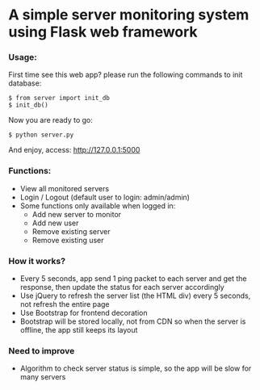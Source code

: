 # A simple server monitoring system using Flask web framework

### Usage: 
First time see this web app? please run the following commands to init database: <br/>
```
$ from server import init_db
$ init_db()
```
Now you are ready to go: <br/>
```
$ python server.py
```
And enjoy, access: http://127.0.0.1:5000

### Functions:
- View all monitored servers
- Login / Logout (default user to login: admin/admin)
- Some functions only available when logged in:
   + Add new server to monitor
   + Add new user
   + Remove existing server
   + Remove existing user

### How it works?
- Every 5 seconds, app send 1 ping packet to each server and get the response, then update the status for each server accordingly
- Use jQuery to refresh the server list (the HTML div) every 5 seconds, not refresh the entire page
- Use Bootstrap for frontend decoration
- Bootstrap will be stored locally, not from CDN so when the server is offline, the app still keeps its layout

### Need to improve
- Algorithm to check server status is simple, so the app will be slow for many servers

